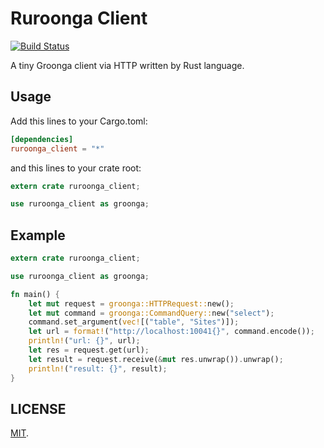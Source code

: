 Ruroonga Client
===

[![Build Status](https://travis-ci.org/cosmo0920/ruroonga_client.svg?branch=master)](https://travis-ci.org/cosmo0920/ruroonga_client)

A tiny Groonga client via HTTP written by Rust language.

## Usage

Add this lines to your Cargo.toml:

```toml
[dependencies]
ruroonga_client = "*"
```

and this lines to your crate root:

```rust
extern crate ruroonga_client;

use ruroonga_client as groonga;
```

## Example

```rust
extern crate ruroonga_client;

use ruroonga_client as groonga;

fn main() {
    let mut request = groonga::HTTPRequest::new();
    let mut command = groonga::CommandQuery::new("select");
    command.set_argument(vec![("table", "Sites")]);
    let url = format!("http://localhost:10041{}", command.encode());
    println!("url: {}", url);
    let res = request.get(url);
    let result = request.receive(&mut res.unwrap()).unwrap();
    println!("result: {}", result);
}
```

## LICENSE

[MIT](LICENSE).
